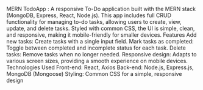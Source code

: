 MERN TodoApp : A responsive To-Do application built with the MERN stack (MongoDB, Express, React, Node.js). This app includes full CRUD functionality for managing to-do tasks, allowing users to create, view, update, and delete tasks. Styled with common CSS, the UI is simple, clean, and responsive, making it mobile-friendly for smaller devices.
Features
Add new tasks: Create tasks with a single input field.
Mark tasks as completed: Toggle between completed and incomplete status for each task.
Delete tasks: Remove tasks when no longer needed.
Responsive design: Adapts to various screen sizes, providing a smooth experience on mobile devices.
Technologies Used
Front-end: React, Axios
Back-end: Node.js, Express.js, MongoDB (Mongoose)
Styling: Common CSS for a simple, responsive design
